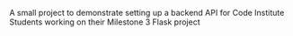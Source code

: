 A small project to demonstrate setting up a backend API for Code Institute Students working on their Milestone 3 Flask project
